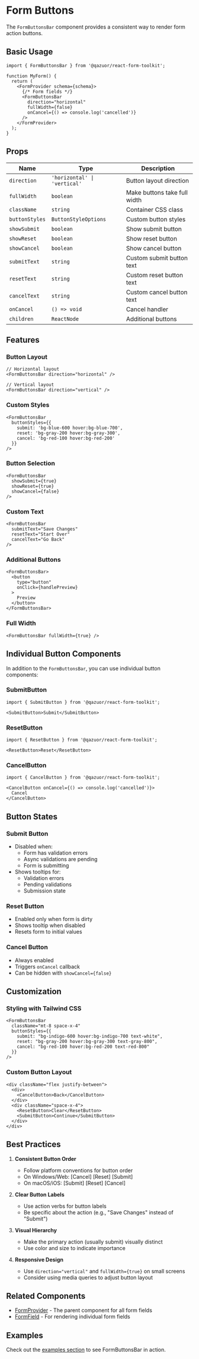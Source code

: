 # Form Buttons

The `FormButtonsBar` component provides a consistent way to render form action buttons.

## Basic Usage

```tsx
import { FormButtonsBar } from '@qazuor/react-form-toolkit';

function MyForm() {
  return (
    <FormProvider schema={schema}>
      {/* Form fields */}
      <FormButtonsBar
        direction="horizontal"
        fullWidth={false}
        onCancel={() => console.log('cancelled')}
      />
    </FormProvider>
  );
}
```

## Props

| Name | Type | Description |
|------|------|-------------|
| `direction` | `'horizontal' \| 'vertical'` | Button layout direction |
| `fullWidth` | `boolean` | Make buttons take full width |
| `className` | `string` | Container CSS class |
| `buttonStyles` | `ButtonStyleOptions` | Custom button styles |
| `showSubmit` | `boolean` | Show submit button |
| `showReset` | `boolean` | Show reset button |
| `showCancel` | `boolean` | Show cancel button |
| `submitText` | `string` | Custom submit button text |
| `resetText` | `string` | Custom reset button text |
| `cancelText` | `string` | Custom cancel button text |
| `onCancel` | `() => void` | Cancel handler |
| `children` | `ReactNode` | Additional buttons |

## Features

### Button Layout

```tsx
// Horizontal layout
<FormButtonsBar direction="horizontal" />

// Vertical layout
<FormButtonsBar direction="vertical" />
```

### Custom Styles

```tsx
<FormButtonsBar
  buttonStyles={{
    submit: 'bg-blue-600 hover:bg-blue-700',
    reset: 'bg-gray-200 hover:bg-gray-300',
    cancel: 'bg-red-100 hover:bg-red-200'
  }}
/>
```

### Button Selection

```tsx
<FormButtonsBar
  showSubmit={true}
  showReset={true}
  showCancel={false}
/>
```

### Custom Text

```tsx
<FormButtonsBar
  submitText="Save Changes"
  resetText="Start Over"
  cancelText="Go Back"
/>
```

### Additional Buttons

```tsx
<FormButtonsBar>
  <button
    type="button"
    onClick={handlePreview}
  >
    Preview
  </button>
</FormButtonsBar>
```

### Full Width

```tsx
<FormButtonsBar fullWidth={true} />
```

## Individual Button Components

In addition to the `FormButtonsBar`, you can use individual button components:

### SubmitButton

```tsx
import { SubmitButton } from '@qazuor/react-form-toolkit';

<SubmitButton>Submit</SubmitButton>
```

### ResetButton

```tsx
import { ResetButton } from '@qazuor/react-form-toolkit';

<ResetButton>Reset</ResetButton>
```

### CancelButton

```tsx
import { CancelButton } from '@qazuor/react-form-toolkit';

<CancelButton onCancel={() => console.log('cancelled')}>
  Cancel
</CancelButton>
```

## Button States

### Submit Button

- Disabled when:
  - Form has validation errors
  - Async validations are pending
  - Form is submitting
- Shows tooltips for:
  - Validation errors
  - Pending validations
  - Submission state

### Reset Button

- Enabled only when form is dirty
- Shows tooltip when disabled
- Resets form to initial values

### Cancel Button

- Always enabled
- Triggers `onCancel` callback
- Can be hidden with `showCancel={false}`

## Customization

### Styling with Tailwind CSS

```tsx
<FormButtonsBar
  className="mt-8 space-x-4"
  buttonStyles={{
    submit: "bg-indigo-600 hover:bg-indigo-700 text-white",
    reset: "bg-gray-200 hover:bg-gray-300 text-gray-800",
    cancel: "bg-red-100 hover:bg-red-200 text-red-800"
  }}
/>
```

### Custom Button Layout

```tsx
<div className="flex justify-between">
  <div>
    <CancelButton>Back</CancelButton>
  </div>
  <div className="space-x-4">
    <ResetButton>Clear</ResetButton>
    <SubmitButton>Continue</SubmitButton>
  </div>
</div>
```

## Best Practices

1. **Consistent Button Order**
   - Follow platform conventions for button order
   - On Windows/Web: [Cancel] [Reset] [Submit]
   - On macOS/iOS: [Submit] [Reset] [Cancel]

2. **Clear Button Labels**
   - Use action verbs for button labels
   - Be specific about the action (e.g., "Save Changes" instead of "Submit")

3. **Visual Hierarchy**
   - Make the primary action (usually submit) visually distinct
   - Use color and size to indicate importance

4. **Responsive Design**
   - Use `direction="vertical"` and `fullWidth={true}` on small screens
   - Consider using media queries to adjust button layout

## Related Components

- [FormProvider](./form-provider.md) - The parent component for all form fields
- [FormField](./form-field.md) - For rendering individual form fields

## Examples

Check out the [examples section](/examples/basic) to see FormButtonsBar in action.
